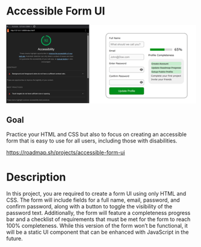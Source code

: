 # Accessible Form UI

![Form UI](./screenshot%20Access.png)

## Goal

Practice your HTML and CSS but also to focus on creating an accessible form that is easy to use for all users, including those with disabilities.

https://roadmap.sh/projects/accessible-form-ui

# Description

In this project, you are required to create a form UI using only HTML and CSS. The form will include fields for a full name, email, password, and confirm password, along with a button to toggle the visibility of the password text. Additionally, the form will feature a completeness progress bar and a checklist of requirements that must be met for the form to reach 100% completeness. While this version of the form won’t be functional, it will be a static UI component that can be enhanced with JavaScript in the future.
